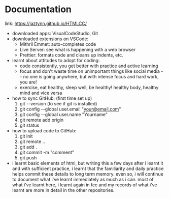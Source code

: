 # Documentation
link: https://jaztynn.github.io/HTMLCC/
- downloaded apps: VisualCodeStudio, Git
- downloaded extensions on VSCode:
  - Mithril Emmet: auto-completes code
  - Live Server: see what is happening with a web browser
  - Prettier: formats code and cleans up indents, etc.
- learnt about attitudes to adopt for coding:
  - code consistently, you get better with practice and active learning
  - focus and don't waste time on unimportant things like social media -- no one is going anywhere, but with intense focus and hard work, you are!
  - exercise, eat healthy, sleep well, be healthy! healthy body, healthy mind and vice versa
- how to sync GitHub: (first time set up)
  1. git --version (to see if git is installed)
  2. git config --global user.email "your@email.com"
  3. git config --global user.name "Yourname"
  4. git remote add origin
  5. git status
- how to upload code to GitHub:
  1. git init
  2. git remote ..
  3. git add .
  4. git commit -m "comment"
  5. git push
- i learnt basic elements of html, but writing this a few days after i learnt it and with sufficient practice, i learnt that the familiarity and daily practice helps commit these details to long term memory. even so, i will continue to document what i've learnt immediately as much as i can. most of what i've learnt here, i learnt again in fcc and my records of what i've learnt are more in detail in the other repositories.
